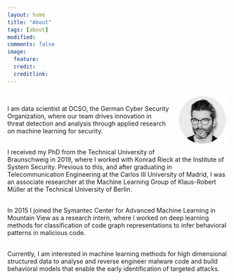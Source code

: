 ```yaml
---
layout: home
title: "About"
tags: [about]
modified:
comments: false
image:
  feature: 
  credit: 
  creditlink: 
---
```


<img class="project-img" src="../images/hg.png" style="width:110px;height:110;float:right;margin:10px 5px 20px 20px;">
<br>

I am data scientist at DCSO, the German Cyber Security Organization,
where our team drives innovation in threat detection and analysis through
applied research on machine learning for security.
<br><br>

I received my PhD from the Technical University of Braunschweig in 2019, where I
worked with Konrad Rieck at the Institute of System Security.  Previous to this,
and after graduating in Telecommunication Engineering at the Carlos III
University of Madrid, I was an associate researcher at the Machine Learning
Group of Klaus-Robert Müller at the Technical University of Berlin.
<br><br> 

In 2015 I joined the Symantec Center for Advanced Machine Learning in Mountain
View as a research intern, where I worked on deep learning methods for
classification of code graph representations to infer behavioral patterns in
malicious code.
<br><br>

Currently, I am interested in machine learning methods for high dimensional
structured data to analyse and reverse engineer malware code and build
behavioral models that enable the early identification of targeted attacks.

